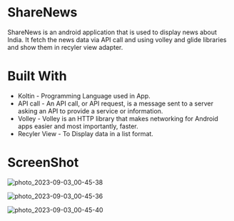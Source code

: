 # ShareNews

ShareNews is an android application that is used to display news about India.
It fetch the news data via API call and using volley and glide libraries and show them in recyler view adapter.

# Built With

* Koltin - Programming Language used in App.
* API call - An API call, or API request, is a message sent to a server asking an API to provide a service or information.
* Volley - Volley is an HTTP library that makes networking for Android apps easier and most importantly, faster.
* Recyler View - To Display data in a list format.

# ScreenShot

![photo_2023-09-03_00-45-38](https://github.com/Chetan-Satone/ShareNews/assets/102713932/ed399ab3-091b-46f4-87ac-ece1e4f752d0)

![photo_2023-09-03_00-45-36](https://github.com/Chetan-Satone/ShareNews/assets/102713932/11eaa746-894c-492b-8633-e0cbcdeacd22)

![photo_2023-09-03_00-45-40](https://github.com/Chetan-Satone/ShareNews/assets/102713932/9017955c-e2f2-43bd-a7ac-9a19f8762625)
